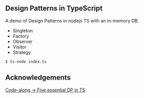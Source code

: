<!-- @format -->

## Design Patterns in TypeScript

A demo of Design Patterns in nodejs TS with an in-memory DB.

- Singleton
- Factory
- Observer
- Visitor
- Strategy

```bash
$ ts-node index.ts
```

## Acknowledgements

[Code-along -> Five essential DP in TS](https://www.youtube.com/watch?v=JBu2ZTPgiKI)